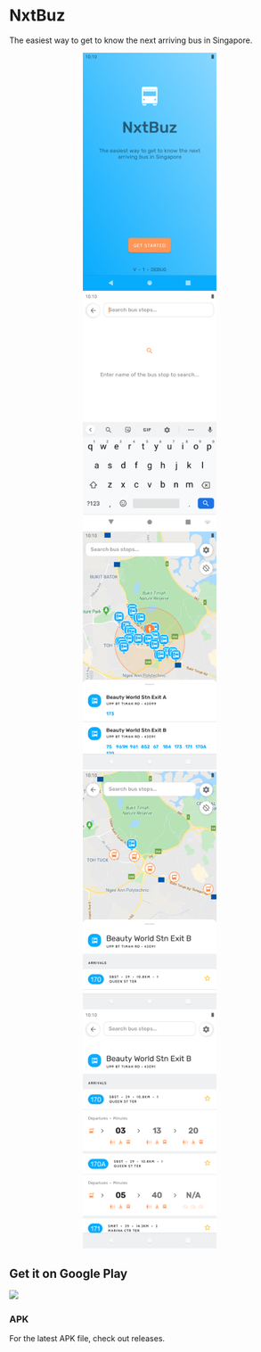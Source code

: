 # NxtBuz

The easiest way to get to know the next arriving bus in Singapore.

<div align="center">
<img width="240" src="https://raw.githubusercontent.com/amanshuraikwar/NxtBuz/master/assets/1.png">
</div>

<div align="center">
<img width="240" src="https://raw.githubusercontent.com/amanshuraikwar/NxtBuz/master/assets/2.png">
</div>

<div align="center">
<img width="240" src="https://raw.githubusercontent.com/amanshuraikwar/NxtBuz/master/assets/3.png">
</div>

<div align="center">
<img width="240" src="https://raw.githubusercontent.com/amanshuraikwar/NxtBuz/master/assets/4.png">
</div>

<div align="center">
<img width="240" src="https://raw.githubusercontent.com/amanshuraikwar/NxtBuz/master/assets/5.png">
</div>

## Get it on Google Play
[<img height="100" src="https://amanshuraikwar.github.io/assets/splash/en_badge_web_generic.png">](https://play.google.com/store/apps/details?id=io.github.amanshuraikwar.howmuch.beta.release)

### APK
For the latest APK file, check out releases.
